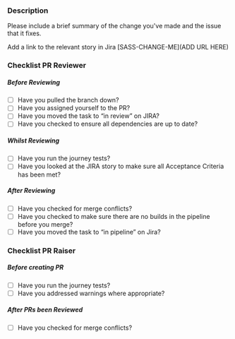 ### Description
Please include a brief summary of the change you've made and the issue that it fixes.

Add a link to the relevant story in Jira
[SASS-CHANGE-ME](ADD URL HERE)

### Checklist PR Reviewer
##### Before Reviewing
 - [ ]  Have you pulled the branch down?
 - [ ]  Have you assigned yourself to the PR? 
 - [ ]  Have you moved the task to “in review” on JIRA? 
 - [ ]  Have you checked to ensure all dependencies are up to date? 

##### Whilst Reviewing
 - [ ]  Have you run the journey tests?
 - [ ]  Have you looked at the JIRA story to make sure all Acceptance Criteria has been met?

##### After Reviewing
 - [ ]  Have you checked for merge conflicts?
 - [ ]  Have you checked to make sure there are no builds in the pipeline before you merge? 
 - [ ]  Have you moved the task to “in pipeline” on Jira?

### Checklist PR Raiser
##### Before creating PR
 - [ ]  Have you run the journey tests? 
 - [ ]  Have you addressed warnings where appropriate? 

##### After PRs been Reviewed
 - [ ]  Have you checked for merge conflicts?
